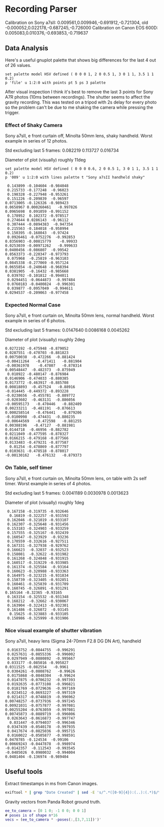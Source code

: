 # Recording Parser

Calibration on Sony a7sII: 0.009561,0.009946,-0.691912,-0.721304, old -0.000052,0.022178,-0.687245,-0.726000
Calibration on Canon EOS 600D: 0.005083,0.010376,-0.693853,-0.719637

## Data Analysis

Here's a useful gnuplot palette that shows big differences for the last 4 out of 26 values.
```gnuplot
set palette model HSV defined ( 0 0 0 1, 2 0 0.5 1, 3 0 1 1, 3.5 1 1 0.2)
p 'file' u 1:2:0 with points pt 5 ps 3 palette
```

After visual inspection I think it's best to remove the last 3 points for Sony A7R photos (10ms between recordings). The shutter seems to affect the gravity recording. This was tested on a tripod with 2s delay for every photo so the problem can't be due to me shaking the camera while pressing the trigger.

### Effect of Shaky Camera

Sony a7sII, e front curtain off, Minolta 50mm lens, shaky handheld. Worst example in series of 12 photos.

Std excluding last 5 frames: 0.082219   0.113727   0.016734

Diameter of plot (visually) roughly 11deg

```gnuplot
set palette model HSV defined ( 0 0 0 0.6, 2 0 0.5 1, 3 0 1 1, 3.5 1 1 0.2)
p '009' u 1:2:0 with lines palette t "Sony a7sII handheld shaky"
```

```
 0.143899 -0.104604 -0.984048
 0.215733 -0.177248  -0.96023
 0.198328 -0.227948 -0.953261
 0.151226 -0.209839  -0.96597
0.0713005 -0.126326 -0.989423
0.0658967 0.000260461   -0.997826
0.0965698  0.091059 -0.991152
 0.178952  0.102372 -0.978517
 0.274644 0.0286143  -0.96112
 0.307444 -0.0894383  -0.947354
 0.215563 -0.184018 -0.958994
 0.150395 -0.168043  -0.97424
 0.0926461 -0.0752276  -0.992853
0.0356903 -0.00815779    -0.99933
0.0253039 -0.00971262   -0.999633
0.0400456 -0.086807  -0.99542
0.0563373 -0.220347 -0.973793
 0.075968  -0.25819 -0.963103
0.0845338 -0.277069 -0.957124
0.0655854 -0.240648 -0.968394
0.0381905  -0.16432 -0.985668
 0.039702 -0.101812 -0.994011
 0.0294451 -0.0644873  -0.997484
 0.0760183 -0.0400824  -0.996301
 0.039877 -0.0957049  -0.994611
0.0294537 -0.209063 -0.977458
```

### Expected Normal Case

Sony a7sII, e front curtain on, Minolta 50mm lens, normal handheld. Worst example in series of 6 photos.

Std excluding last 5 frames: 0.0147640   0.0086168   0.0045262

Diameter of plot (visually) roughly 2deg

```
0.0272192 -0.475948 -0.879052
0.0287551 -0.470703 -0.881823
0.00750038  -0.472266  -0.881424
-0.00411264   -0.471411   -0.881904
-0.00361978    -0.47807   -0.878314
0.00548447  -0.482373  -0.875949
 0.018922 -0.480147 -0.876984
0.0146906 -0.474033 -0.880385
0.0173772 -0.463917 -0.885708
0.00818893  -0.457524   -0.88916
-0.014445 -0.449372 -0.893228
-0.0238656  -0.455781  -0.889772
-0.0203602  -0.463131  -0.886056
-0.00595173   -0.470446   -0.882409
0.00233211  -0.481191  -0.876613
0.000258514   -0.476441   -0.879206
-0.0100998  -0.474431  -0.880235
-0.00644569   -0.472598   -0.881255
0.00388196   -0.47127  -0.881981
0.0144718  -0.46956 -0.882782
0.0211049 -0.477595 -0.878327
0.0166215 -0.479168 -0.877566
0.0133483 -0.479231 -0.877587
  0.01254 -0.478869 -0.877797
0.0103631 -0.478518 -0.878017
-0.00130162   -0.476132   -0.879373
```


### On Table, self timer

Sony a7sII, e front curtain on, Minolta 50mm lens, on table with 2s self timer. Worst example in series of 4 photos.

Std excluding last 5 frames: 0.0041189   0.0030978   0.0013623

Diameter of plot (visually) roughly 1deg

```
 0.167158 -0.319735 -0.932646
  0.16819 -0.322257 -0.931592
 0.162046 -0.321019 -0.933107
 0.162307 -0.325648 -0.931456
 0.153183 -0.324903 -0.933259
 0.157555 -0.325167 -0.932439
 0.160547 -0.323929  -0.93236
 0.170559 -0.332616 -0.927511
 0.167331 -0.327938 -0.929762
 0.166623  -0.32037 -0.932523
 0.158081  -0.32622 -0.931982
 0.161268 -0.324848 -0.931915
 0.160517 -0.319229 -0.933985
 0.161374 -0.325584  -0.93164
 0.160623 -0.320988 -0.933363
 0.164975 -0.323215 -0.931834
 0.158739 -0.323405 -0.932851
 0.160461 -0.325839 -0.931709
 0.160745 -0.326891 -0.931291
0.165164 -0.32365 -0.93165
 0.163154 -0.325532 -0.931348
 0.168212  -0.32662 -0.930067
 0.163904 -0.322413 -0.932301
 0.161486 -0.326072  -0.93145
  0.15625 -0.323883 -0.933105
 0.158986 -0.325999 -0.931906
```

### Nice visual example of shutter vibration

Sony a7sII, heavy lens (Sigma 24-70mm F2.8 DG DN Art), handheld

```
 0.0163752 -0.0844755  -0.996291
 0.0257631 -0.0855336  -0.996002
 0.0297949 -0.0880892  -0.995667
 0.033177 -0.085016 -0.995827
0.0311525 -0.082554   -0.9961
 0.0304261 -0.0808762   -0.99626
 0.0175868 -0.0848304   -0.99624
 0.0147875 -0.0706232  -0.997393
 0.0192635 -0.0773108  -0.996821
 0.0181769 -0.0729636  -0.997169
 0.0234512 -0.0693227  -0.997319
 0.0214317 -0.0748819  -0.996962
0.00748257 -0.0737936  -0.997245
0.00921031 -0.0757877  -0.997081
0.00255204 -0.0763059  -0.997081
0.00745873 -0.0889719  -0.996006
 0.0263643 -0.0616873  -0.997747
  0.031447 -0.0794037  -0.996346
 0.0347439 -0.0540178  -0.997935
 0.0417674 -0.0825036  -0.995715
 0.0160022 -0.0505877  -0.998591
0.0478785 -0.124534  -0.99106
0.00669243 -0.0447878  -0.998974
-0.0142357  -0.112543  -0.993545
-0.0485026  0.0980032  -0.994004
0.0481404 -0.136974 -0.989404
```

## Useful tools

Extract timestamps in ms from Canon images.
```bash
exiftool * | grep "Date Created" | sed -E 's/^.*([0-9]{4}):(..):(.*)$/\1-\2-\3/' | date -f - +"%s%N" | cut -c-13
```

Gravity vectors from Panda Robot ground truth.
```matlab
ee_to_camera = [0 1 0; -1 0 0; 0 0 1]
# poses is of shape n*16
vecs = (ee_to_camera * -poses(:,[3,7,11])')'
```
